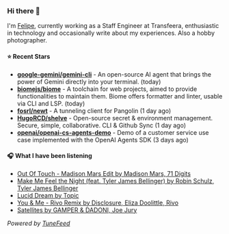 ### Hi there 👋

I'm [Felipe](https://felipevm.com), currently working as a Staff Engineer at Transfeera, enthusiastic in technology and occasionally write about my experiences. Also a hobby photographer.

#### ⭐ Recent Stars
- **[google-gemini/gemini-cli](https://github.com/google-gemini/gemini-cli)** - An open-source AI agent that brings the power of Gemini directly into your terminal. (today)
- **[biomejs/biome](https://github.com/biomejs/biome)** - A toolchain for web projects, aimed to provide functionalities to maintain them. Biome offers formatter and linter, usable via CLI and LSP. (today)
- **[fosrl/newt](https://github.com/fosrl/newt)** - A tunneling client for Pangolin (1 day ago)
- **[HugoRCD/shelve](https://github.com/HugoRCD/shelve)** - Open-source secret &amp; environment management. Secure, simple, collaborative. CLI &amp; Github Sync (1 day ago)
- **[openai/openai-cs-agents-demo](https://github.com/openai/openai-cs-agents-demo)** - Demo of a customer service use case implemented with the OpenAI Agents SDK (3 days ago)

#### 🎧 What I have been listening
- [Out Of Touch - Madison Mars Edit by Madison Mars, 71 Digits](https://open.spotify.com/track/7rarIZQ3VhMK96GEv6CUau)
- [Make Me Feel the Night (feat. Tyler James Bellinger) by Robin Schulz, Tyler James Bellinger](https://open.spotify.com/track/6bD3KNRkjhLJUf1qjUAAP0)
- [Lucid Dream by Topic](https://open.spotify.com/track/3fXy7UkU64qm5ezMBf0CTh)
- [You &amp; Me - Rivo Remix by Disclosure, Eliza Doolittle, Rivo](https://open.spotify.com/track/0xoYZ45fgTfyQYREZPN7Sa)
- [Satellites by GAMPER &amp; DADONI, Joe Jury](https://open.spotify.com/track/6sWsJFiZ7LJm6BqHCpy46V)

_Powered by [TuneFeed](https://tunefeed.app?ref=github.com)_
